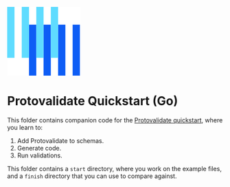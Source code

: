 ![The Buf logo](https://raw.githubusercontent.com/bufbuild/protovalidate/main/.github/buf-logo.svg)

# Protovalidate Quickstart (Go)

This folder contains companion code for the [Protovalidate quickstart][documentation], where you learn to:

1. Add Protovalidate to schemas.
2. Generate code.
3. Run validations.

This folder contains a `start` directory, where you work on the example files, and a `finish` directory that you can use to compare against.

[documentation]: https://buf.build/docs/protovalidate/quickstart
